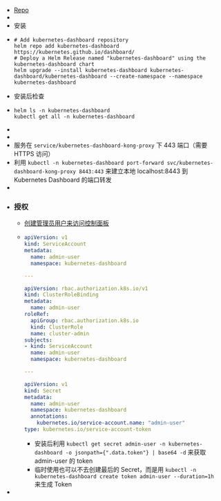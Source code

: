 - [Repo](https://github.com/kubernetes/dashboard)
-
- 安装
- ```shell
  # Add kubernetes-dashboard repository
  helm repo add kubernetes-dashboard https://kubernetes.github.io/dashboard/
  # Deploy a Helm Release named "kubernetes-dashboard" using the kubernetes-dashboard chart
  helm upgrade --install kubernetes-dashboard kubernetes-dashboard/kubernetes-dashboard --create-namespace --namespace kubernetes-dashboard
  ```
- 安装后检查
- ```
  helm ls -n kubernetes-dashboard
  kubectl get all -n kubernetes-dashboard
  ```
-
-
- 服务在 `service/kubernetes-dashboard-kong-proxy` 下 443 端口（需要 HTTPS 访问）
- 利用 `kubectl -n kubernetes-dashboard port-forward svc/kubernetes-dashboard-kong-proxy 8443:443` 来建立本地 localhost:8443 到 Kubernetes Dashboard 的端口转发
-
- ### 授权
	- [创建管理员用户来访问控制面板](https://github.com/kubernetes/dashboard/blob/master/docs/user/access-control/creating-sample-user.md)
	- ```yaml
	  apiVersion: v1
	  kind: ServiceAccount
	  metadata:
	    name: admin-user
	    namespace: kubernetes-dashboard
	  
	  ---
	  
	  apiVersion: rbac.authorization.k8s.io/v1
	  kind: ClusterRoleBinding
	  metadata:
	    name: admin-user
	  roleRef:
	    apiGroup: rbac.authorization.k8s.io
	    kind: ClusterRole
	    name: cluster-admin
	  subjects:
	  - kind: ServiceAccount
	    name: admin-user
	    namespace: kubernetes-dashboard
	  
	  ---
	  
	  apiVersion: v1
	  kind: Secret
	  metadata:
	    name: admin-user
	    namespace: kubernetes-dashboard
	    annotations:
	      kubernetes.io/service-account.name: "admin-user"
	  type: kubernetes.io/service-account-token
	  ```
		- 安装后利用 `kubectl get secret admin-user -n kubernetes-dashboard -o jsonpath={".data.token"} | base64 -d` 来获取 admin-user 的 token
		- 临时使用也可以不去创建最后的 Secret，而是用 `kubectl -n kubernetes-dashboard create token admin-user --duration=1h` 来生成 Token
-